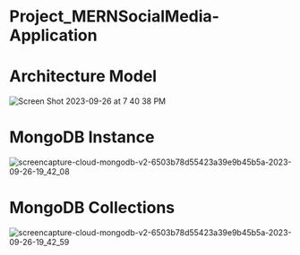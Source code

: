 # Project_MERNSocialMedia-Application


# Architecture Model
![Screen Shot 2023-09-26 at 7 40 38 PM](https://github.com/GKozlowskiDesign/Project_MERNSocialMedia-Application/assets/82541715/246c3319-6b56-443c-9b2c-8417f419c254)


# MongoDB Instance 
![screencapture-cloud-mongodb-v2-6503b78d55423a39e9b45b5a-2023-09-26-19_42_08](https://github.com/GKozlowskiDesign/Project_MERNSocialMedia-Application/assets/82541715/06795bc8-3f2a-4e03-a5cb-61a5742af5a2)

# MongoDB Collections
![screencapture-cloud-mongodb-v2-6503b78d55423a39e9b45b5a-2023-09-26-19_42_59](https://github.com/GKozlowskiDesign/Project_MERNSocialMedia-Application/assets/82541715/1a44dd1a-87e7-47c9-8308-36e1a91b53ec)



